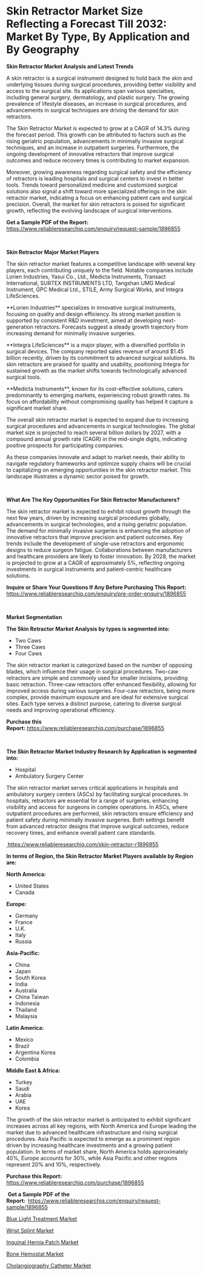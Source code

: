 <p><h1>Skin Retractor Market Size Reflecting a Forecast Till 2032: Market By Type, By Application and By Geography</h1></p><p><strong>Skin Retractor Market Analysis and Latest Trends</strong></p>
<p><p>A skin retractor is a surgical instrument designed to hold back the skin and underlying tissues during surgical procedures, providing better visibility and access to the surgical site. Its applications span various specialties, including general surgery, dermatology, and plastic surgery. The growing prevalence of lifestyle diseases, an increase in surgical procedures, and advancements in surgical techniques are driving the demand for skin retractors.</p><p>The Skin Retractor Market is expected to grow at a CAGR of 14.3% during the forecast period. This growth can be attributed to factors such as the rising geriatric population, advancements in minimally invasive surgical techniques, and an increase in outpatient surgeries. Furthermore, the ongoing development of innovative retractors that improve surgical outcomes and reduce recovery times is contributing to market expansion. </p><p>Moreover, growing awareness regarding surgical safety and the efficiency of retractors is leading hospitals and surgical centers to invest in better tools. Trends toward personalized medicine and customized surgical solutions also signal a shift toward more specialized offerings in the skin retractor market, indicating a focus on enhancing patient care and surgical precision. Overall, the market for skin retractors is poised for significant growth, reflecting the evolving landscape of surgical interventions.</p></p>
<p><strong>Get a Sample PDF of the Report:&nbsp;</strong> <a href="https://www.reliableresearchiq.com/enquiry/request-sample/1896855?utm_campaign=1877&utm_medium=2&utm_source=Github&utm_content=ia&utm_term=04032025&utm_id=skin-retractor">https://www.reliableresearchiq.com/enquiry/request-sample/1896855</a></p>
<p>&nbsp;</p>
<p><strong>Skin Retractor Major Market Players</strong></p>
<p><p>The skin retractor market features a competitive landscape with several key players, each contributing uniquely to the field. Notable companies include Lorien Industries, Yasui Co., Ltd., Medicta Instruments, Transact International, SURTEX INSTRUMENTS LTD, Tangshan UMG Medical Instrument, GPC Medical Ltd., STILE, Army Surgical Works, and Integra LifeSciences.</p><p>**Lorien Industries** specializes in innovative surgical instruments, focusing on quality and design efficiency. Its strong market position is supported by consistent R&D investment, aimed at developing next-generation retractors. Forecasts suggest a steady growth trajectory from increasing demand for minimally invasive surgeries.</p><p>**Integra LifeSciences** is a major player, with a diversified portfolio in surgical devices. The company reported sales revenue of around $1.45 billion recently, driven by its commitment to advanced surgical solutions. Its skin retractors are praised for quality and usability, positioning Integra for sustained growth as the market shifts towards technologically advanced surgical tools.</p><p>**Medicta Instruments**, known for its cost-effective solutions, caters predominantly to emerging markets, experiencing robust growth rates. Its focus on affordability without compromising quality has helped it capture a significant market share.</p><p>The overall skin retractor market is expected to expand due to increasing surgical procedures and advancements in surgical technologies. The global market size is projected to reach several billion dollars by 2027, with a compound annual growth rate (CAGR) in the mid-single digits, indicating positive prospects for participating companies.</p><p>As these companies innovate and adapt to market needs, their ability to navigate regulatory frameworks and optimize supply chains will be crucial to capitalizing on emerging opportunities in the skin retractor market. This landscape illustrates a dynamic sector poised for growth.</p></p>
<p>&nbsp;</p>
<p><strong>What Are The Key Opportunities For Skin Retractor Manufacturers?</strong></p>
<p><p>The skin retractor market is expected to exhibit robust growth through the next few years, driven by increasing surgical procedures globally, advancements in surgical technologies, and a rising geriatric population. The demand for minimally invasive surgeries is enhancing the adoption of innovative retractors that improve precision and patient outcomes. Key trends include the development of single-use retractors and ergonomic designs to reduce surgeon fatigue. Collaborations between manufacturers and healthcare providers are likely to foster innovation. By 2028, the market is projected to grow at a CAGR of approximately 5%, reflecting ongoing investments in surgical instruments and patient-centric healthcare solutions.</p></p>
<p><strong>Inquire or Share Your Questions If Any Before Purchasing This Report:</strong> <a href="https://www.reliableresearchiq.com/enquiry/pre-order-enquiry/1896855?utm_campaign=1877&utm_medium=2&utm_source=Github&utm_content=ia&utm_term=04032025&utm_id=skin-retractor">https://www.reliableresearchiq.com/enquiry/pre-order-enquiry/1896855</a></p>
<p>&nbsp;</p>
<p><strong>Market Segmentation</strong></p>
<p><strong>The Skin Retractor Market Analysis by types is segmented into:</strong></p>
<p><ul><li>Two Caws</li><li>Three Caws</li><li>Four Caws</li></ul></p>
<p><p>The skin retractor market is categorized based on the number of opposing blades, which influence their usage in surgical procedures. Two-caw retractors are simple and commonly used for smaller incisions, providing basic retraction. Three-caw retractors offer enhanced flexibility, allowing for improved access during various surgeries. Four-caw retractors, being more complex, provide maximum exposure and are ideal for extensive surgical sites. Each type serves a distinct purpose, catering to diverse surgical needs and improving operational efficiency.</p></p>
<p><strong>Purchase this Report:&nbsp;</strong><a href="https://www.reliableresearchiq.com/purchase/1896855?utm_campaign=1877&utm_medium=2&utm_source=Github&utm_content=ia&utm_term=04032025&utm_id=skin-retractor">https://www.reliableresearchiq.com/purchase/1896855</a></p>
<p>&nbsp;</p>
<p><strong>The Skin Retractor Market Industry Research by Application is segmented into:</strong></p>
<p><ul><li>Hospital</li><li>Ambulatory Surgery Center</li></ul></p>
<p><p>The skin retractor market serves critical applications in hospitals and ambulatory surgery centers (ASCs) by facilitating surgical procedures. In hospitals, retractors are essential for a range of surgeries, enhancing visibility and access for surgeons in complex operations. In ASCs, where outpatient procedures are performed, skin retractors ensure efficiency and patient safety during minimally invasive surgeries. Both settings benefit from advanced retractor designs that improve surgical outcomes, reduce recovery times, and enhance overall patient care standards.</p></p>
<p><a href="https://www.reliableresearchiq.com/skin-retractor-r1896855?utm_campaign=1877&utm_medium=2&utm_source=Github&utm_content=ia&utm_term=04032025&utm_id=skin-retractor">&nbsp;https://www.reliableresearchiq.com/skin-retractor-r1896855</a></p>
<p><strong>In terms of Region, the Skin Retractor Market Players available by Region are:</strong></p>
<p>
    <p> <strong> North America: </strong>
        <ul>
            <li>United States</li>
            <li>Canada</li>
        </ul>
        </p> 
    <p> <strong> Europe: </strong>
        <ul>
            <li>Germany</li>
            <li>France</li>
            <li>U.K.</li>
            <li>Italy</li>
            <li>Russia</li>
        </ul>
        </p> 
    <p> <strong> Asia-Pacific: </strong>
        <ul>
            <li>China</li>
            <li>Japan</li>
            <li>South Korea</li>
            <li>India</li>
            <li>Australia</li>
            <li>China Taiwan</li>
            <li>Indonesia</li>
            <li>Thailand</li>
            <li>Malaysia</li>
        </ul>
        </p> 
    <p> <strong> Latin America: </strong>
        <ul>
            <li>Mexico</li>
            <li>Brazil</li>
            <li>Argentina Korea</li>
            <li>Colombia</li>
        </ul>
        </p> 
    <p> <strong> Middle East & Africa: </strong>
        <ul>
            <li>Turkey</li>
            <li>Saudi</li>
            <li>Arabia</li>
            <li>UAE</li>
            <li>Korea</li>
        </ul>
    </p>
    </p>
<p><p>The growth of the skin retractor market is anticipated to exhibit significant increases across all key regions, with North America and Europe leading the market due to advanced healthcare infrastructure and rising surgical procedures. Asia Pacific is expected to emerge as a prominent region driven by increasing healthcare investments and a growing patient population. In terms of market share, North America holds approximately 40%, Europe accounts for 30%, while Asia Pacific and other regions represent 20% and 10%, respectively.</p></p>
<p><strong>Purchase this Report: </strong><a href="https://www.reliableresearchiq.com/purchase/1896855?utm_campaign=1877&utm_medium=2&utm_source=Github&utm_content=ia&utm_term=04032025&utm_id=skin-retractor">https://www.reliableresearchiq.com/purchase/1896855</a></p>
<p>&nbsp;<strong>Get a Sample PDF of the Report:&nbsp;&nbsp;</strong><a href="https://www.reliableresearchiq.com/enquiry/request-sample/1896855?utm_campaign=1877&utm_medium=2&utm_source=Github&utm_content=ia&utm_term=04032025&utm_id=skin-retractor">https://www.reliableresearchiq.com/enquiry/request-sample/1896855</a></p>
<p><strong></strong></p>
<p><p><a href="https://github.com/bichukapac/Market-Research-Report-List-1/blob/main/blue-light-treatment-market.md?utm_campaign=1877&utm_medium=2&utm_source=Github&utm_content=ia&utm_term=04032025&utm_id=skin-retractor">Blue Light Treatment Market</a></p><p><a href="https://github.com/madethkijori/Market-Research-Report-List-1/blob/main/wrist-splint-market.md?utm_campaign=1877&utm_medium=2&utm_source=Github&utm_content=ia&utm_term=04032025&utm_id=skin-retractor">Wrist Splint Market</a></p><p><a href="https://github.com/leoustolja/Market-Research-Report-List-1/blob/main/inguinal-hernia-patch-market.md?utm_campaign=1877&utm_medium=2&utm_source=Github&utm_content=ia&utm_term=04032025&utm_id=skin-retractor">Inguinal Hernia Patch Market</a></p><p><a href="https://github.com/kanetaerkid/Market-Research-Report-List-1/blob/main/bone-hemostat-market.md?utm_campaign=1877&utm_medium=2&utm_source=Github&utm_content=ia&utm_term=04032025&utm_id=skin-retractor">Bone Hemostat Market</a></p><p><a href="https://github.com/ayondaylos/Market-Research-Report-List-1/blob/main/cholangiography-catheter-market.md?utm_campaign=1877&utm_medium=2&utm_source=Github&utm_content=ia&utm_term=04032025&utm_id=skin-retractor">Cholangiography Catheter Market</a></p></p>